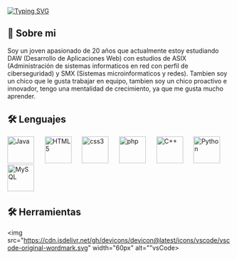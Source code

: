 [![Typing SVG](https://readme-typing-svg.herokuapp.com?font=Noto+Serif&weight=600&pause=1000&background=FFFFFF00&width=435&lines=Hola+mi+nombre+es+Miguel+Angel!%F0%9F%91%8B;Soy+un+estudiante+de+Full+Stack)](https://git.io/typing-svg)

## 🚀 Sobre mi

Soy un joven apasionado de 20 años que actualmente estoy estudiando DAW (Desarrollo de Aplicaciones Web) con estudios de ASIX (Administración de sistemas informaticos en red con perfil de ciberseguridad) y SMX (Sistemas microinformaticos y redes).
Tambien soy un chico que le gusta trabajar en equipo, tambien soy un chico proactivo e innovador, tengo una mentalidad de crecimiento, ya que me gusta mucho aprender.

## 🛠 Lenguajes

<img
    src="https://cdn.jsdelivr.net/gh/devicons/devicon@latest/icons/java/java-original-wordmark.svg"
    width="60px"
    alt="Java">
    &nbsp;&nbsp;&nbsp;&nbsp;
<img
    src="https://cdn.jsdelivr.net/gh/devicons/devicon@latest/icons/html5/html5-original-wordmark.svg"
    width="60px"
    alt="HTML5">
    &nbsp;&nbsp;&nbsp;&nbsp;
<img
    src="https://cdn.jsdelivr.net/gh/devicons/devicon@latest/icons/css3/css3-original-wordmark.svg"
    width="60px"
    alt="css3">
    &nbsp;&nbsp;&nbsp;&nbsp;
<img src="https://cdn.jsdelivr.net/gh/devicons/devicon@latest/icons/php/php-original.svg"
    width="60px"
    alt="php">
    &nbsp;&nbsp;&nbsp;&nbsp;
<img src="https://cdn.jsdelivr.net/gh/devicons/devicon@latest/icons/cplusplus/cplusplus-original.svg"
    width="60px"
    alt="C++">
    &nbsp;&nbsp;&nbsp;&nbsp;
<img src="https://cdn.jsdelivr.net/gh/devicons/devicon@latest/icons/python/python-original-wordmark.svg"
    width="60px"
    alt="Python">
    &nbsp;&nbsp;&nbsp;&nbsp; 
<img src="https://cdn.jsdelivr.net/gh/devicons/devicon@latest/icons/mysql/mysql-original-wordmark.svg"
    width="60px"
    alt="MySQL">
    &nbsp;&nbsp;&nbsp;&nbsp;
    
## 🛠 Herramientas
<img src="https://cdn.jsdelivr.net/gh/devicons/devicon@latest/icons/vscode/vscode-original-wordmark.svg"
    width="60px"
    alt=""vsCode>
    &nbsp;&nbsp;&nbsp;&nbsp;
          
          
          


<!--
**MiguelAngelSaizAngullo/MiguelAngelSaizAngullo** is a ✨ _special_ ✨ repository because its `README.md` (this file) appears on your GitHub profile.

Here are some ideas to get you started:

- 🔭 I’m currently working on ...
- 🌱 I’m currently learning ...
- 👯 I’m looking to collaborate on ...
- 🤔 I’m looking for help with ...
- 💬 Ask me about ...
- 📫 How to reach me: ...
- 😄 Pronouns: ...
- ⚡ Fun fact: ...
-->
